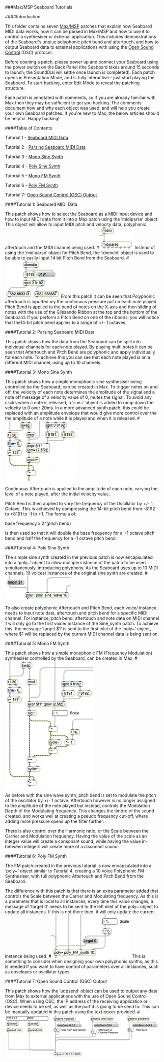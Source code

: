 ###Max/MSP Seaboard Tutorials

####Introduction

This folder contains seven [Max/MSP](www.cycling74.com/products/max/) patches that explain how  Seaboard MIDI data works, how it can be parsed in Max/MSP and how to use it to control a synthesiser or external application. This includes demonstrations of the Seaboard's unqiue polyphonic pitch bend and aftertouch, and how to output Seaboard data to external applications with using the [Open Sound Control](https://en.wikipedia.org/wiki/Open_Sound_Control) (OSC) protocol.

Before opening a patch, please power up and connect your Seaboard using the power switch on the Back Panel (the Seaboard takes around 15 seconds to launch; the SoundDial will settle once launch is completed). Each patch opens in Presentation Mode, and is fully interactive – just start playing the Seaboard. To start hacking, enter Edit Mode to reveal the patching structure.

Each patch is annotated with comments, so if you are already familiar with Max then they may be sufficient to get you hacking. The comments document how and why each object was used, and will help you create your own Seaboard patches. If you're new to Max, the below articles should be helpful. Happy hacking!

####Table of Contents

Tutorial 1 - [Seaboard MIDI Data]()

Tutorial 2 - [Parsing Seaboard MIDI Data]()

Tutorial 3 - [Mono Sine Synth]()

Tutorial 4 - [Poly Sine Synth]()

Tutorial 5 - [Mono FM Synth]()

Tutorial 6 - [Poly FM Synth]()

Tutorial 7- [Open Sound Control (OSC) Output]()

####Tutorial 1: Seaboard MIDI Data
 
This patch shows how to select the Seaboard as a MIDI input device and how to input MIDI data from it into a Max patch using the ‘midiparse' object. This object will allow to input MIDI pitch and velocity data, polyphonic aftertouch and the MIDI channel being used. 
#![Tutorial 1a](img/Tutorial_1a.png)
Instead of using the  ‘midiparse’ object for Pitch Bend, the ‘xbendin’ object is used to be able to easily input 14 bit Pitch Bend from the Seaboard. 
#![Tutorial 1b](img/Tutorial_1b.png)
From this patch it can be seen that Polyphonic aftertouch is inputted my the continuous pressure put on each note played. Pitch Bend is applied to the bend of notes on the X-axis and then sliding of notes with the use of the Glissando Ribbon at the top and the bottom of the Seaboard. If you perform a Pitch Bend on one of the ribbons, you will notice that the14-bit pitch bend applies to a range of +/- 1 octaves.

####Tutorial 2: Parsing Seaboard MIDI Data

This patch shows how the data from the Seaboard can be split into individual channels for each note played. By playing multi notes it can be seen that Aftertouch and Pitch Bend are polyphonic and apply individually for each note. To achieve this you can see that each note played is on a different MIDI channel, using up to 10 channels. 

####Tutorial 3: Mono Sine Synth

This patch shows how a simple monophonic sine synthesiser being controlled be the Seaboard, can be created in Max. To trigger notes on and off, the velocity of each note determines the amplitude of the signal and a note off message of a velocity value of 0, mutes the signal. To avoid any clicks when a note is released, a ‘line~’ object is added to ramp down the velocity to 0 over 20ms. In a more advanced synth patch, this could be replaced with an amplitude envelope that would give more control over the the amplitude of a note while it is played and when it is released.
#![Tutorial 3](img/Tutorial_3.png)

Continuous Aftertouch is applied to the amplitude of each note, varying the level of a note played, after the initial velocity value. 

Pitch Bend is then applied to vary the frequency of the Oscillator by +/- 1 Octave. This is achieved by compressing the 14-bit pitch  bend from -8192 to +8191 to -1 to +1. The formula of; 

base frequency x 2^(pitch bend)

is then used so that it will double the base frequency for a +1 octave pitch bend and half the frequency for a -1 octave pitch bend.

####Tutorial 4: Poly Sine Synth

The simple sine synth created in the previous patch is now encapsulated into a ‘poly~’ object to allow multiple instance of the patch to be used simultaneously, introducing polyphony. As the Seaboard uses up to 10 MIDI channels, 10 voices/ instances of the original sine synth are created. 
#![Tutorial 4](img/Tutorial_4.png)

To also create polyphonic Aftertouch and Pitch Bend, each voice/ instance needs to input note data, aftertouch and pitch bend for a specific MIDI channel. For instance, pitch bend, aftertouch and note data on MIDI channel 1 will only go to the first voice/ instance of the Sine_synth patch. To achieve this, the message ‘target $1’ is sent to the first inlet of the ‘poly~’ object, where $1 will be replaced by the current MIDI channel data is being sent on.

####Tutorial 5: Mono FM Synth

This patch shows how a simple monophonic FM (Frequency Modulation) synthesiser controlled by the Seaboard, can be created in Max. 
#![Tutorial 5](img/Tutorial_5.png)

As before with the sine wave synth, pitch bend is set to modulate the pitch of the oscillator by +/- 1 octave. Aftertouch however is no longer assigned to the amplitude of the note played but instead, controls the Modulation Depth of the Modulating frequency. This changes the timbre of the sound created, and works well at creating a pseudo frequency cut-off, where adding more pressure opens up the filter further. 

There is also control over the Harmonic ratio, or the Scale between the Carrier and Modulation frequency. Having the value of the scale as an integer value will create a consonant sound, while having the value in-between integers will create more of a dissonant sound.

####Tutorial 6: Poly FM Synth

The FM patch created in the previous tutorial is now encapsulated into a ‘poly~’ object similar to Tutorial 4, creating a 10 voice Polyphonic FM Synthesiser, with full polyphonic Aftertouch and Pitch Bend from the Seaboard.

The difference with this patch is that there is an extra parameter added that controls the Scale between the Carrier and Modulating frequency. As this is a parameter that is local to all instances, every time this value changes, a message of ‘target 0’ needs to be sent to the left inlet of the poly~ object to update all instances. If this is not there then, it will only update the current instance being used.
#![Tutorial 6](img/Tutorial_6.png)
This is something to consider when designing your own polyphonic synths, as this is needed if you want to have control of parameters over all instances, such as envelopes or oscillator types.

####Tutorial 7: Open Sound Control (OSC) Output

This patch shows how the ‘udpsend’ object can be used to output any data from Max to external applications with the use of Open Sound Control (OSC). When using OSC, the IP address of the receiving application or device needs to be set, as well as the port it is going to be send to. This can be manually updated in this patch using the text boxes provided.
#![Tutorial 7](img/Tutorial_7.png)
